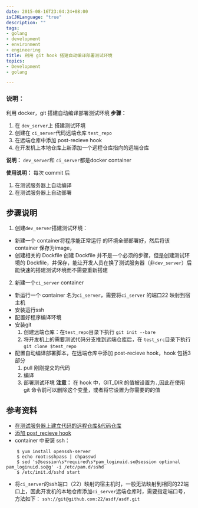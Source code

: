 ```yaml
---
date: 2015-08-16T23:04:24+08:00
isCJKLanguage: "true"
description: ""
tags:
- golang
- development
- environment
- engineering
title: 利用 git hook 搭建自动编译部署测试环境
topics:
- Development
- golang

---
```

### 说明：
利用 docker，git 搭建自动编译部署测试环境
**步骤：**
1. 在 `dev_server`上 搭建测试环境
2. 创建在 `ci_server`代码远端仓库 `test_repo`
3. 在远端仓库中添加 post-recieve hook
3. 在开发机上本地仓库上新添加一个远程仓库指向的远端仓库


**说明：**
`dev_server`和 `ci_server`都是docker container

**使用说明：**
每次 commit 后
1. 在测试服务器上自动编译
2. 在测试服务器上自动部署

## 步骤说明
1. 创建`dev_server`搭建测试环境：
- 新建一个 container将程序能正常运行 的环境全部部署好，然后将该 container 保存为image，
- 创建相关的 Dockfile
创建 Dockfile 并不是一个必须的步骤，但是创建测试环境的 Dockfile，并保存，能让开发人员在换了测试服务器（非`dev_server`）后能快速的搭建测试环境而不需要重新搭建

2. 新建一个`ci_server` container
- 新运行一个 container 名为`ci_server`，需要将`ci_server` 的端口22 映射到宿主机
- 安装运行ssh
- 配置好程序编译环境
- 安装git
	1. 创建远端仓库：在`test_repo`目录下执行 `git init --bare`
	2. 将开发机上的需要测试代码分支推到远端仓库后，在 `test_src`目录下执行`git clone $test_repo`
- 配置自动编译部署脚本，在远端仓库中添加 post-recieve hook，hook 包括3部分
	1. pull 刚刚提交的代码
	2. 编译
	3. 部署测试环境
**注意：**
在 hook 中，GIT_DIR 的值被设置为`.`,因此在使用 git 命令前可以删除这个变量，或者将它设置为你需要的的值

## 参考资料
-  [在测试服务器上建立代码的远程仓库&代码仓库](http://www.tuicool.com/articles/3QRB7jU)
- [添加 post_recieve hook](http://git-scm.com/docs/githooks)
- container 中安装 ssh：
```
	$ yum install openssh-server 
	$ echo root:sshpass | chpasswd
	$ sed 's@session\s*required\s*pam_loginuid.so@session optional 	pam_loginuid.so@g' -i /etc/pam.d/sshd
	$ /etc/init.d/sshd start
```

- 将`ci_server`的ssh端口（22）映射的宿主机时，一般无法映射到相同的22端口上，因此开发机的本地仓库添加`ci_server`远端仓库时，需要指定端口号，方法如下： `ssh://git@github.com:22/asdf/asdf.git`
